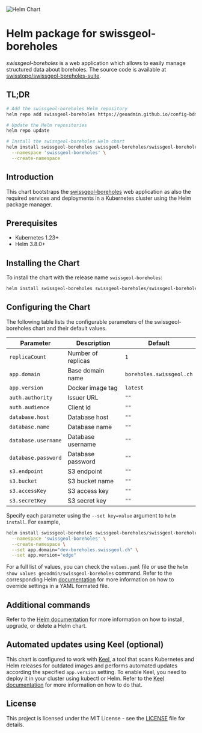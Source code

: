 ![Helm Chart](https://img.shields.io/badge/helm%20chart-swissgeol--boreholes-blue)

# Helm package for swissgeol-boreholes

_swissgeol-boreholes_ is a web application which allows to easily manage structured data about boreholes. The source code is available at [swisstopo/swissgeol-boreholes-suite](https://github.com/swisstopo/swissgeol-boreholes-suite).

## TL;DR

```bash
# Add the swissgeol-boreholes Helm repository
helm repo add swissgeol-boreholes https://geoadmin.github.io/config-bdms/

# Update the Helm repositories
helm repo update

# Install the swissgeol-boreholes Helm chart
helm install swissgeol-boreholes swissgeol-boreholes/swissgeol-boreholes \
  --namespace 'swissgeol-boreholes' \
  --create-namespace
```

## Introduction

This chart bootstraps the [swissgeol-boreholes](https://github.com/swisstopo/swissgeol-boreholes-suite) web application as also the required services and deployments in a Kubernetes cluster using the Helm package manager.

## Prerequisites

- Kubernetes 1.23+
- Helm 3.8.0+

## Installing the Chart

To install the chart with the release name `swissgeol-boreholes`:

```bash
helm install swissgeol-boreholes swissgeol-boreholes/swissgeol-boreholes
```

## Configuring the Chart

The following table lists the configurable parameters of the swissgeol-boreholes chart and their default values.

| Parameter | Description | Default |
| --- | --- | --- |
| `replicaCount` | Number of replicas | `1` |
| `app.domain` | Base domain name | `boreholes.swissgeol.ch` |
| `app.version` | Docker image tag | `latest` |
| `auth.authority` | Issuer URL | `""` |
| `auth.audience` | Client id | `""` |
| `database.host` | Database host | `""` |
| `database.name` | Database name | `""` |
| `database.username` | Database username | `""` |
| `database.password` | Database password | `""` |
| `s3.endpoint` | S3 endpoint | `""` |
| `s3.bucket` | S3 bucket name | `""` |
| `s3.accessKey` | S3 access key | `""` |
| `s3.secretKey` | S3 secret key | `""` |

Specify each parameter using the `--set key=value` argument to `helm install`. For example,

```bash
helm install swissgeol-boreholes swissgeol-boreholes/swissgeol-boreholes \
  --namespace 'swissgeol-boreholes' \
  --create-namespace \
  --set app.domain="dev-boreholes.swissgeol.ch" \
  --set app.version="edge"
```

For a full list of values, you can check the `values.yaml` file or use the `helm show values geoadmin/swissgeol-boreholes` command. Refer to the corresponding Helm [documentation](https://helm.sh/docs/intro/using_helm/#customizing-the-chart-before-installing) for more information on how to override settings in a YAML formated file.

## Additional commands

Refer to the [Helm documentation](https://helm.sh/docs/helm/helm/) for more information on how to install, upgrade, or delete a Helm chart.

## Automated updates using Keel (optional)

This chart is configured to work with [Keel](https://keel.sh/), a tool that scans Kubernetes and Helm releases for outdated images and performs automated updates according the specified `app.version` setting. To enable Keel, you need to deploy it in your cluster using kubectl or Helm. Refer to the [Keel documentation](https://keel.sh/docs/#introduction) for more information on how to do that.

## License

This project is licensed under the MIT License - see the [LICENSE](LICENSE) file for details.

